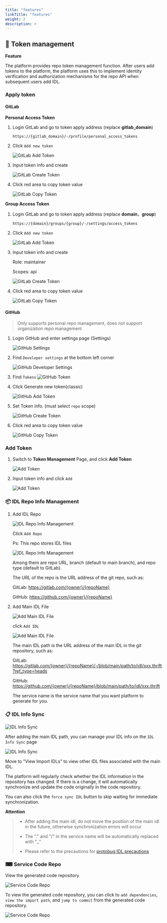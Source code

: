 ```yaml
---
title: "features"
linkTitle: "features"
weight: 2
description: >
---
```


## 📧 Token management

**Feature**

The platform provides repo token management function. After users add tokens to the platform, the platform uses
this to implement identity verification and authorization mechanisms for the repo API when subsequent users add IDL.

### Apply token

#### GitLab

**Personal Access Token**

1. Login GitLab and go to token apply address (replace **gitlab_domain**)

   `https://{gitlab_domain}/-/profile/personal_access_tokens`

2. Click `Add new token`

   ![GitLab Add Token](/img/docs/cwgo_platform_token_gitlab_personal_addtokken.png)

3. Input token info and create

   ![GitLab Create Token](/img/docs/cwgo_platform_token_gitlab_personal_createtokken.png)

4. Click red area to copy token value

   ![GitLab Copy Token](/img/docs/cwgo_platform_token_gitlab_personal_copytokken.png)

**Group Access Token**

1. Login GitLab and go to token apply address (replace **domain**，**group**)

   `https://{domain}/groups/{group}/-/settings/access_tokens`

2. Click `Add new token`

   ![GitLab Add Token](/img/docs/cwgo_platform_token_gitlab_group_addtokken.png)

3. Input token info and create

   Role: maintainer

   Scopes: api

   ![GitLab Create Token](/img/docs/cwgo_platform_token_gitlab_group_createtokken.png)

4. Click red area to copy token value

   ![GitLab Copy Token](/img/docs/cwgo_platform_token_gitlab_group_copytokken.png)

#### GitHub

> Only supports personal repo management, does not support organization repo management

1. Login GitHub and enter settings page (Settings)

   ![GitHub Settings](/img/docs/cwgo_platform_token_github_personal_settings.png)

2. Find `Developer settings` at the bottom left corner

   ![GitHub Developer Settings](/img/docs/cwgo_platform_token_github_personal_developersettings.png)

3. Find `Tokens`
   ![GitHub Token](/img/docs/cwgo_platform_token_github_personal_token.png)

4. Click Generate new token(classic)

   ![GitHub Add Token](/img/docs/cwgo_platform_token_github_personal_addtoken.png)

5. Set Token info. (must select `repo` scope)

   ![GitHub Create Token](/img/docs/cwgo_platform_token_github_personal_createtoken.png)

6. Click red area to copy token value

   ![GitHub Copy Token](/img/docs/cwgo_platform_token_github_personal_copytoken.png)

### Add Token

1. Switch to **Token Management** Page, and click **Add Token**

   ![Add Token](/img/docs/cwgo_platform_token_add1.png)

2. Input token info and click `Add`

   ![Add Token](/img/docs/cwgo_platform_token_add2.png)

### 📦 IDL Repo Info Management

1. Add IDL Repo

   ![IDL Repo Info Management](/img/docs/cwgo_platform_idl_repo.png)

   Click `Add Repo`

   Ps: This repo stores IDL files

   ![IDL Repo Info Management](/img/docs/cwgo_platform_idl_repo_add.png)

   Among them are repo URL, branch (default to main branch), and repo type (default to GitLab).

   The URL of the repo is the URL address of the git repo, such as:

   GitLab: https://gitlab.com/{owner}/{repoName}

   GitHub: https://github.com/{owner}/{repoName}

2. Add Main IDL File

   ![Add Main IDL File](/img/docs/cwgo_platform_idl_add1.png)

   click `Add IDL`

   ![Add Main IDL File](/img/docs/cwgo_platform_idl_add2.png)

   The main IDL path is the URL address of the main IDL in the git repository, such as:

   GitLab: https://gitlab.com/{owner}/{repoName}/-/blob/main/path/to/idl/xxx.thrift?ref_type=heads

   GitHub: https://github.com/{owner}/{repoName}/blob/main/path/to/idl/xxx.thrift

   The service name is the service name that you want platform to generate for you.

### 📋 IDL Info Sync

![IDL Info Sync](/img/docs/cwgo_platform_idl.png)

After adding the main IDL path, you can manage your IDL info on the `IDL Info Sync` page

![IDL Info Sync](/img/docs/cwgo_platform_idl1.png)

Move to "View Import IDLs" to view other IDL files associated with the main IDL.

The platform will regularly check whether the IDL information in the repository has changed. If there is a change, it
will automatically synchronize and update the code originally in the code repository.

You can also click the `force sync IDL` button to skip waiting for immediate synchronization.

**Attention**

> - After adding the main idl, do not move the position of the main idl in the future, otherwise synchronization errors
    will occur
>
> - The "." and "/" in the service name will be automatically replaced with "_"
>
> - Please refer to the precautions
    for [protobug IDL precautions](https://www.cloudwego.io/zh/docs/kitex/tutorials/code-gen/code_generation/#%E4%BD%BF%E7%94%A8-protobuf-idl-%E7%9A%84%E6%B3%A8%E6%84%8F%E4%BA%8B%E9%A1%B9)

### ⌨ Service Code Repo

View the generated code repository

![Service Code Repo](/img/docs/cwgo_platform_service_repo.png)

To view the generated code repository, you can click to `add dependencies`, `view the import path`, and `jump to
commit` from the generated code repository.

![Service Code Repo](/img/docs/cwgo_platform_service_repo1.png)
